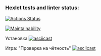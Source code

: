### Hexlet tests and linter status:
[![Actions Status](https://github.com/Lifroad/frontend-project-44/actions/workflows/hexlet-check.yml/badge.svg)](https://github.com/Lifroad/frontend-project-44/actions)

[![Maintainability](https://api.codeclimate.com/v1/badges/e615b6d9d4e177f9dd44/maintainability)](https://codeclimate.com/github/Lifroad/frontend-project-44/maintainability)

Установка
[![asciicast](https://asciinema.org/a/QQNZHQJaySsMROWNSpzZRySRT.svg)](https://asciinema.org/a/QQNZHQJaySsMROWNSpzZRySRT)

Игра: "Проверка на чётность"
[![asciicast](https://asciinema.org/a/6M91ilwx2Ol0fGAH3vTkHqSAX.svg)](https://asciinema.org/a/6M91ilwx2Ol0fGAH3vTkHqSAX)
